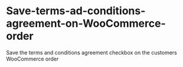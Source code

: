 # Save-terms-ad-conditions-agreement-on-WooCommerce-order
Save the terms and conditions agreement checkbox on the customers WooCommerce order 
